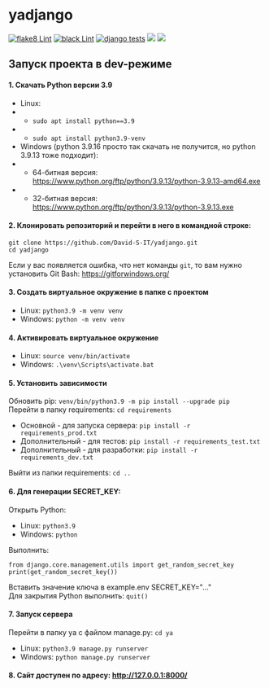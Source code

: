 # yadjango

[![flake8 Lint](https://github.com/David-S-IT/yadjango/actions/workflows/py-actions-flake8.yml/badge.svg)](https://github.com/David-S-IT/yadjango/actions/workflows/py-actions-flake8.yml)
[![black Lint](https://github.com/David-S-IT/yadjango/actions/workflows/lgeiger_black.yml/badge.svg)](https://github.com/David-S-IT/yadjango/actions/workflows/lgeiger_black.yml)
[![django tests](https://github.com/David-S-IT/yadjango/actions/workflows/django_tests.yml/badge.svg)](https://github.com/David-S-IT/yadjango/actions/workflows/django_tests.yml)
![](https://img.shields.io/badge/django-3.2.18-green)
![](https://img.shields.io/badge/python-3.9-brightgreen)

## Запуск проекта в dev-режиме
#### 1. Скачать Python версии 3.9
- Linux: 
- - ```sudo apt install python==3.9```
- - ```sudo apt install python3.9-venv```
- Windows (python 3.9.16 просто так скачать не получится, но python 3.9.13 тоже подходит):
- - 64-битная версия:
https://www.python.org/ftp/python/3.9.13/python-3.9.13-amd64.exe
- - 32-битная версия:
https://www.python.org/ftp/python/3.9.13/python-3.9.13.exe
#### 2. Клонировать репозиторий и перейти в него в командной строке:
```
git clone https://github.com/David-S-IT/yadjango.git
cd yadjango
```
Если у вас появляется ошибка, что нет команды ```git```, то вам нужно установить Git Bash: https://gitforwindows.org/
#### 3. Cоздать виртуальное окружение в папке с проектом
- Linux: ```python3.9 -m venv venv```
- Windows: ```python -m venv venv```
#### 4. Активировать виртуальное окружение
- Linux:
```source venv/bin/activate```
- Windows:
```.\venv\Scripts\activate.bat```
#### 5. Установить зависимости
Обновить pip: ```venv/bin/python3.9 -m pip install --upgrade pip```  
Перейти в папку requirements: ```cd requirements```
- Основной - для запуска сервера: ```pip install -r requirements_prod.txt```
- Дополнительный - для тестов: ```pip install -r requirements_test.txt```
- Дополнительный - для разработки: ```pip install -r requirements_dev.txt```  

Выйти из папки requirements: ```cd ..```  
#### 6. Для генерации SECRET_KEY:
Открыть Python:  
- Linux: ```python3.9```
- Windows: ```python```

Выполнить:  
```
from django.core.management.utils import get_random_secret_key
print(get_random_secret_key())
```
Вставить значение ключа в example.env SECRET_KEY="..."  
Для закрытия Python выполнить: ```quit()```
#### 7. Запуск сервера
Перейти в папку ya с файлом manage.py: ```cd ya```
- Linux: ```python3.9 manage.py runserver```
- Windows: ```python manage.py runserver```
#### 8. Сайт доступен по адресу: http://127.0.0.1:8000/